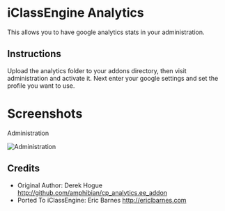 # iClassEngine Analytics

This allows you to have google analytics stats in your administration. 

## Instructions

Upload the analytics folder to your addons directory, then visit administration and activate it. Next enter your google settings and set the profile you want to use.

# Screenshots

Administration

![Administration](http://github.com/ericbarnes/ice-analytics/raw/master/screenshots/admin.png "Administration")


## Credits

  * Original Author: Derek Hogue <http://github.com/amphibian/cp_analytics.ee_addon>
  * Ported To iClassEngine: Eric Barnes <http://ericlbarnes.com>
